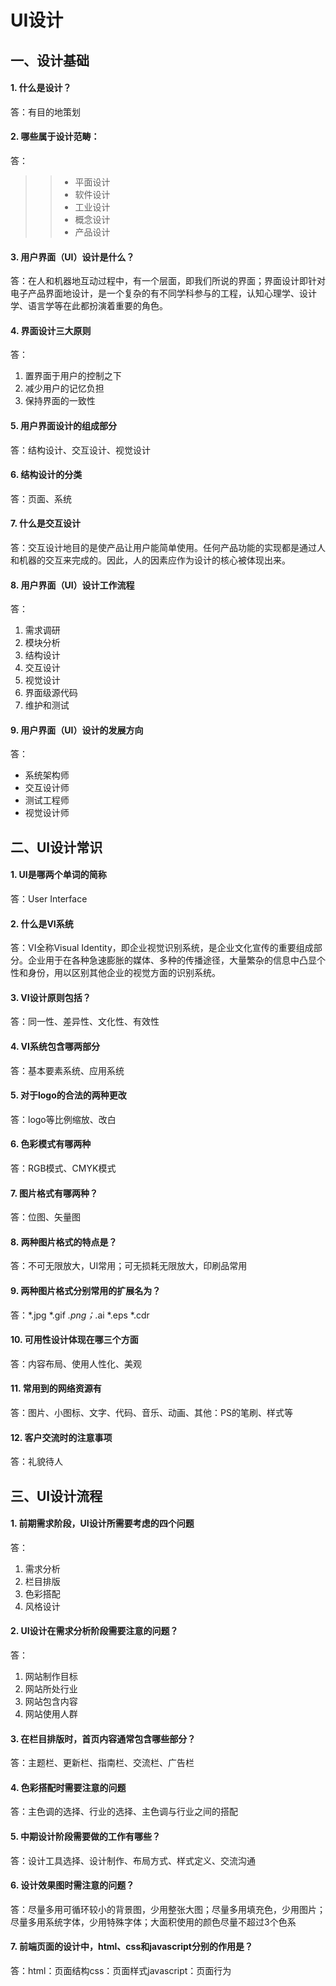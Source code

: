 # UI设计
## 一、设计基础

#### 1. 什么是设计？  
答：有目的地策划
#### 2. 哪些属于设计范畴：  
答：
>> + 平面设计
>> + 软件设计
>> + 工业设计
>> + 概念设计
>> + 产品设计

#### 3. 用户界面（UI）设计是什么？  
答：在人和机器地互动过程中，有一个层面，即我们所说的界面；界面设计即针对电子产品界面地设计，是一个复杂的有不同学科参与的工程，认知心理学、设计学、语言学等在此都扮演着重要的角色。
#### 4. 界面设计三大原则  
答：
1. 置界面于用户的控制之下
2. 减少用户的记忆负担
3. 保持界面的一致性

#### 5. 用户界面设计的组成部分  
答：结构设计、交互设计、视觉设计
#### 6. 结构设计的分类  
答：页面、系统
#### 7. 什么是交互设计  
答：交互设计地目的是使产品让用户能简单使用。任何产品功能的实现都是通过人和机器的交互来完成的。因此，人的因素应作为设计的核心被体现出来。
#### 8. 用户界面（UI）设计工作流程  
答：
1. 需求调研
2. 模块分析
3. 结构设计
4. 交互设计
5. 视觉设计
6. 界面级源代码
7. 维护和测试

#### 9. 用户界面（UI）设计的发展方向  
答：
+ 系统架构师
+ 交互设计师
+ 测试工程师
+ 视觉设计师

## 二、UI设计常识

#### 1. UI是哪两个单词的简称  
答：User Interface
#### 2. 什么是VI系统  
答：VI全称Visual Identity，即企业视觉识别系统，是企业文化宣传的重要组成部分。企业用于在各种急速膨胀的媒体、多种的传播途径，大量繁杂的信息中凸显个性和身份，用以区别其他企业的视觉方面的识别系统。
#### 3. VI设计原则包括？  
答：同一性、差异性、文化性、有效性
#### 4. VI系统包含哪两部分  
答：基本要素系统、应用系统
#### 5. 对于logo的合法的两种更改  
答：logo等比例缩放、改白
#### 6. 色彩模式有哪两种  
答：RGB模式、CMYK模式
#### 7. 图片格式有哪两种？  
答：位图、矢量图
#### 8. 两种图片格式的特点是？  
答：不可无限放大，UI常用；可无损耗无限放大，印刷品常用
#### 9. 两种图片格式分别常用的扩展名为？  
答：*.jpg *.gif *.png；*.ai *.eps *.cdr
#### 10. 可用性设计体现在哪三个方面  
答：内容布局、使用人性化、美观
#### 11. 常用到的网络资源有  
答：图片、小图标、文字、代码、音乐、动画、其他：PS的笔刷、样式等
#### 12. 客户交流时的注意事项  
答：礼貌待人

## 三、UI设计流程

#### 1. 前期需求阶段，UI设计所需要考虑的四个问题  
答：
1. 需求分析
2. 栏目排版
3. 色彩搭配
4. 风格设计

#### 2. UI设计在需求分析阶段需要注意的问题？  
答：
1. 网站制作目标
2. 网站所处行业
3. 网站包含内容
4. 网站使用人群

#### 3. 在栏目排版时，首页内容通常包含哪些部分？  
答：主题栏、更新栏、指南栏、交流栏、广告栏
#### 4. 色彩搭配时需要注意的问题  
答：主色调的选择、行业的选择、主色调与行业之间的搭配
#### 5. 中期设计阶段需要做的工作有哪些？  
答：设计工具选择、设计制作、布局方式、样式定义、交流沟通
#### 6. 设计效果图时需注意的问题？  
答：尽量多用可循环较小的背景图，少用整张大图；尽量多用填充色，少用图片；尽量多用系统字体，少用特殊字体；大面积使用的颜色尽量不超过3个色系
#### 7. 前端页面的设计中，html、css和javascript分别的作用是？  
答：html：页面结构css：页面样式javascript：页面行为